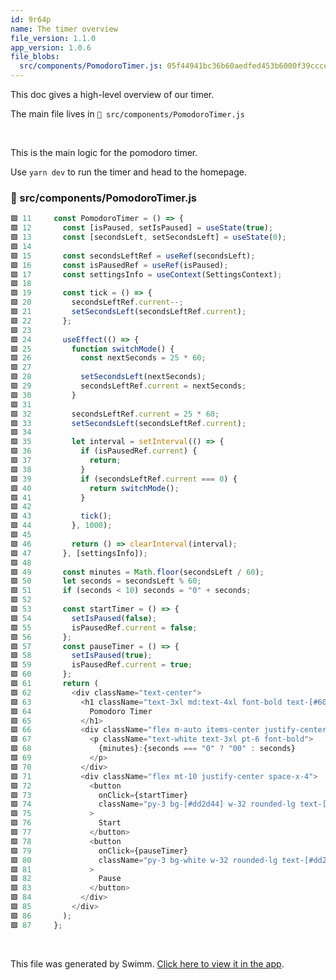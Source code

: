 ```yaml
---
id: 9r64p
name: The timer overview
file_version: 1.1.0
app_version: 1.0.6
file_blobs:
  src/components/PomodoroTimer.js: 05f44941bc36b60aedfed453b6000f39cccefbe0
---
```


This doc gives a high-level overview of our timer.

The main file lives in `📄 src/components/PomodoroTimer.js`

<br/>

This is the main logic for the pomodoro timer.

Use `yarn dev` to run the timer and head to the homepage.
<!-- NOTE-swimm-snippet: the lines below link your snippet to Swimm -->
### 📄 src/components/PomodoroTimer.js
```javascript
🟩 11     const PomodoroTimer = () => {
🟩 12       const [isPaused, setIsPaused] = useState(true);
🟩 13       const [secondsLeft, setSecondsLeft] = useState(0);
🟩 14     
🟩 15       const secondsLeftRef = useRef(secondsLeft);
🟩 16       const isPausedRef = useRef(isPaused);
🟩 17       const settingsInfo = useContext(SettingsContext);
🟩 18     
🟩 19       const tick = () => {
🟩 20         secondsLeftRef.current--;
🟩 21         setSecondsLeft(secondsLeftRef.current);
🟩 22       };
🟩 23     
🟩 24       useEffect(() => {
🟩 25         function switchMode() {
🟩 26           const nextSeconds = 25 * 60;
🟩 27     
🟩 28           setSecondsLeft(nextSeconds);
🟩 29           secondsLeftRef.current = nextSeconds;
🟩 30         }
🟩 31     
🟩 32         secondsLeftRef.current = 25 * 60;
🟩 33         setSecondsLeft(secondsLeftRef.current);
🟩 34     
🟩 35         let interval = setInterval(() => {
🟩 36           if (isPausedRef.current) {
🟩 37             return;
🟩 38           }
🟩 39           if (secondsLeftRef.current === 0) {
🟩 40             return switchMode();
🟩 41           }
🟩 42     
🟩 43           tick();
🟩 44         }, 1000);
🟩 45     
🟩 46         return () => clearInterval(interval);
🟩 47       }, [settingsInfo]);
🟩 48     
🟩 49       const minutes = Math.floor(secondsLeft / 60);
🟩 50       let seconds = secondsLeft % 60;
🟩 51       if (seconds < 10) seconds = "0" + seconds;
🟩 52     
🟩 53       const startTimer = () => {
🟩 54         setIsPaused(false);
🟩 55         isPausedRef.current = false;
🟩 56       };
🟩 57       const pauseTimer = () => {
🟩 58         setIsPaused(true);
🟩 59         isPausedRef.current = true;
🟩 60       };
🟩 61       return (
🟩 62         <div className="text-center">
🟩 63           <h1 className="text-3xl md:text-4xl font-bold text-[#609541]">
🟩 64             Pomodoro Timer
🟩 65           </h1>
🟩 66           <div className="flex m-auto items-center justify-center mt-8 bg-cover w-64 h-64 rounded-lg bg-[url('./pomodoro.png')]">
🟩 67             <p className="text-white text-3xl pt-6 font-bold">
🟩 68               {minutes}:{seconds === "0" ? "00" : seconds}
🟩 69             </p>
🟩 70           </div>
🟩 71           <div className="flex mt-10 justify-center space-x-4">
🟩 72             <button
🟩 73               onClick={startTimer}
🟩 74               className="py-3 bg-[#dd2d44] w-32 rounded-lg text-[white] font-semibold hover:bg-[#dd2d4475] hover:text-[#dd2d44]"
🟩 75             >
🟩 76               Start
🟩 77             </button>
🟩 78             <button
🟩 79               onClick={pauseTimer}
🟩 80               className="py-3 bg-white w-32 rounded-lg text-[#dd2d44] font-semibold hover:bg-[#dd2d4475]"
🟩 81             >
🟩 82               Pause
🟩 83             </button>
🟩 84           </div>
🟩 85         </div>
🟩 86       );
🟩 87     };
```

<br/>

This file was generated by Swimm. [Click here to view it in the app](https://app.swimm.io/repos/Z2l0aHViJTNBJTNBcG9tb2Rvcm8tYXBwJTNBJTNBa2hyaXN0aW5hc2Fy/docs/9r64p).
